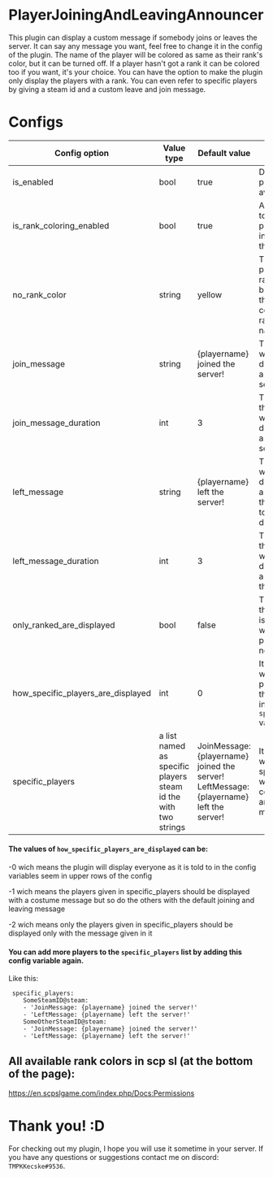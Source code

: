 # PlayerJoiningAndLeavingAnnouncer
This plugin can display a custom message if somebody joins or leaves the server. It can say any message you want, feel free to change it in the config of the plugin. The name of the player will be colored as same as their rank's color, but it can be turned off. If a player hasn't got a rank it can be colored too if you want, it's your choice. You can have the option to make the plugin only display the players with a rank. You can even refer to specific players by giving a steam id and a custom leave and join message.
# Configs 
| Config option  | Value type | Default value | Description
| ------------- | ------------- | ------------- | ------------- |
| is_enabled  | bool  | true  | Determines if the plugin is available or not.  |
| is_rank_coloring_enabled  | bool  | true  | Allow the plugin to display the player's name's in the color of their ranks. |
| no_rank_color  | string  | yellow | The color of the players with no ranks.  (set it to blank to make the plugin not color the non-ranked player's name) |
| join_message  | string  | {playername} joined the server!  | The message which is displayed when a player joins the server. |
| join_message_duration  | int  | 3  | The duration of the message which is displayed when a player joins the server. |
| left_message  | string  | {playername} left the server!  | The message which is displayed when a player leaves the server. (set it to blank to disable it) |
| left_message_duration  | int  | 3  | The duration of the message which is displayed when a player leaves the server. |
| only_ranked_are_displayed | bool  | false  | This decides if the join message is only displayed when a ranked player joins or not.| 
| how_specific_players_are_displayed | int | 0 | It determines what will the plugin do with the players listed in ```specific_players``` variable.
specific_players | a list named as specific players steam id the with two strings | JoinMessage: {playername} joined the server! LeftMessage: {playername} left the server! | It determines who will be the specific player who will have a costume leaving and joining message

#### The values of ```how_specific_players_are_displayed``` can be:

-0 wich means the plugin will display everyone as it is told to in the config variables seem in upper rows of the config

-1 wich means the players given in specific_players should be displayed with a costume message but so do the others with the default joining and leaving message

-2 wich means only the players given in specific_players should be displayed only with the message given in it

#### You can add more players to the ```specific_players``` list by adding this config variable again.
Like this:
```  
 specific_players:
    SomeSteamID@steam:
    - 'JoinMessage: {playername} joined the server!'
    - 'LeftMessage: {playername} left the server!'
    SomeOtherSteamID@steam:
    - 'JoinMessage: {playername} joined the server!'
    - 'LeftMessage: {playername} left the server!'
```

## All available rank colors in scp sl (at the bottom of the page):
https://en.scpslgame.com/index.php/Docs:Permissions
# Thank you! :D
For checking out my plugin, I hope you will use it sometime in your server. If you have any questions or suggestions contact me on discord: ```TMPKKecske#9536```.
